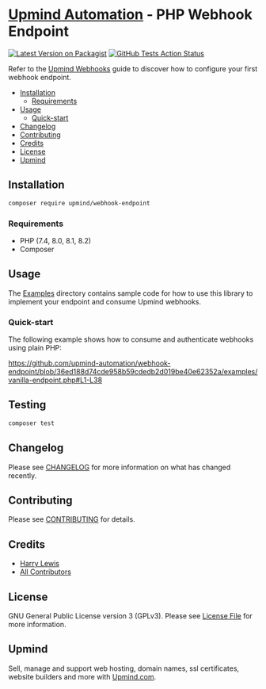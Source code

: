 # [Upmind Automation](https://github.com/upmind-automation) - PHP Webhook Endpoint

[![Latest Version on Packagist](https://img.shields.io/packagist/v/upmind/webhook-endpoint.svg?style=flat-square)](https://packagist.org/packages/upmind/webhook-endpoint)
[![GitHub Tests Action Status](https://img.shields.io/github/actions/workflow/status/upmind-automation/webhook-endpoint/test.yml?branch=main&label=Tests&style=flat-square)](https://github.com/upmind-automation/webhook-endpoint/actions?query=workflow%3Arun-tests+branch%3Amain)

Refer to the [Upmind Webhooks](https://docs.upmind.com/docs/webhooks) guide to discover how to configure your first webhook endpoint.

- [Installation](#installation)
  - [Requirements](#requirements)
- [Usage](#usage)
  - [Quick-start](#quick-start)
- [Changelog](#changelog)
- [Contributing](#contributing)
- [Credits](#credits)
- [License](#license)
- [Upmind](#upmind)

## Installation

```bash
composer require upmind/webhook-endpoint
```

### Requirements

- PHP (7.4, 8.0, 8.1, 8.2)
- Composer

## Usage

The [Examples](/examples) directory contains sample code for how to use this library to implement your endpoint and consume Upmind webhooks.

### Quick-start

The following example shows how to consume and authenticate webhooks using plain PHP:

https://github.com/upmind-automation/webhook-endpoint/blob/36ed188d74cde958b59cdedb2d019be40e62352a/examples/vanilla-endpoint.php#L1-L38

## Testing

```bash
composer test
```

## Changelog

Please see [CHANGELOG](CHANGELOG.md) for more information on what has changed recently.

## Contributing

Please see [CONTRIBUTING](CONTRIBUTING.md) for details.

## Credits

 - [Harry Lewis](https://github.com/uphlewis)
 - [All Contributors](../../contributors)

## License

GNU General Public License version 3 (GPLv3). Please see [License File](LICENSE.md) for more information.

## Upmind

Sell, manage and support web hosting, domain names, ssl certificates, website builders and more with [Upmind.com](https://upmind.com/start).
